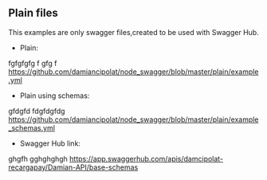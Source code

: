 ## Plain files
This examples are only swagger files,created to be used with Swagger Hub.

- Plain:

fgfgfgfg f gfg f
https://github.com/damiancipolat/node_swagger/blob/master/plain/example.yml

- Plain using schemas:

gfdgfd fdgfdgfdg
https://github.com/damiancipolat/node_swagger/blob/master/plain/example_schemas.yml

- Swagger Hub link:

ghgfh gghghghgh
https://app.swaggerhub.com/apis/damcipolat-recargapay/Damian-API/base-schemas
